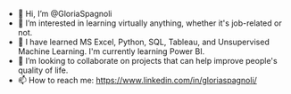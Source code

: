 - 👋 Hi, I’m @GloriaSpagnoli
- 👀 I’m interested in learning virtually anything, whether it's job-related or not.
- 🌱 I have learned MS Excel, Python, SQL, Tableau, and Unsupervised Machine Learning. I'm currently learning Power BI.
- 💞️ I’m looking to collaborate on projects that can help improve people's quality of life.
- 📫 How to reach me: https://www.linkedin.com/in/gloriaspagnoli/

<!---
GloriaSpagnoli/GloriaSpagnoli is a ✨ special ✨ repository because its `README.md` (this file) appears on your GitHub profile.
You can click the Preview link to take a look at your changes.
--->
